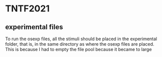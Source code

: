 # TNTF2021

## experimental files

To run the osexp files, all the stimuli should be placed in the experimental folder, that is, in the same directory as where the osexp files are placed. This is because I had to empty the file pool because it became to large

 
